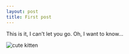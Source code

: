 ```yaml
---
layout: post
title: First post
---
```


This is it, I can't let you go. 
Oh, I want to know...

![cute kitten]("https://www.pexels.com/photo/grey-and-white-short-fur-cat-104827/")
